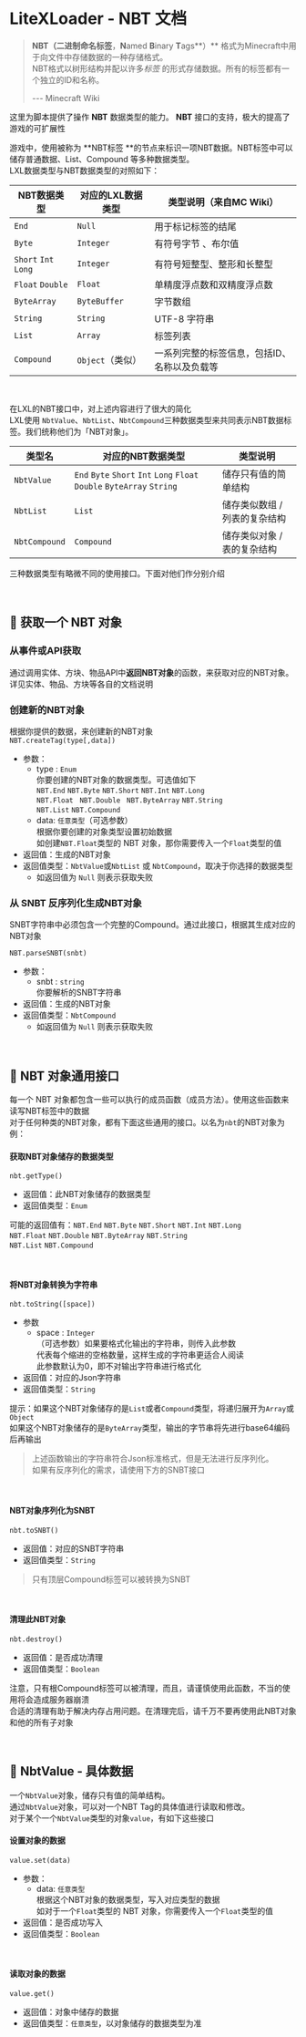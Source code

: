 # LiteXLoader - NBT 文档

> **NBT（二进制命名标签**，**N**amed **B**inary **T**ags**）** 格式为Minecraft中用于向文件中存储数据的一种存储格式。   
> NBT格式以树形结构并配以许多*标签* 的形式存储数据。所有的标签都有一个独立的ID和名称。
>
> --- Minecraft Wiki

这里为脚本提供了操作 **NBT** 数据类型的能力。 **NBT** 接口的支持，极大的提高了游戏的可扩展性

游戏中，使用被称为 **NBT标签 **的节点来标识一项NBT数据。NBT标签中可以储存普通数据、List、Compound 等多种数据类型。   
LXL数据类型与NBT数据类型的对照如下：

| NBT数据类型           | 对应的LXL数据类型 | 类型说明（来自MC Wiki）                      |
| --------------------- | ----------------- | -------------------------------------------- |
| `End`                 | `Null`            | 用于标记标签的结尾                           |
| `Byte`                | `Integer`         | 有符号字节 、布尔值                          |
| `Short`  `Int` `Long` | `Integer`         | 有符号短整型、整形和长整型                   |
| `Float`  `Double`     | `Float`           | 单精度浮点数和双精度浮点数                   |
| `ByteArray`           | `ByteBuffer`      | 字节数组                                     |
| `String`              | `String`          | UTF-8 字符串                                 |
| `List`                | `Array`           | 标签列表                                     |
| `Compound`            | `Object`（类似）  | 一系列完整的标签信息，包括ID、名称以及负载等 |

<br>

在LXL的NBT接口中，对上述内容进行了很大的简化  
LXL使用 `NbtValue`、`NbtList`、`NbtCompound`三种数据类型来共同表示NBT数据标签。我们统称他们为「NBT对象」。

| 类型名        | 对应的NBT数据类型                                            | 类型说明                      |
| ------------- | ------------------------------------------------------------ | ----------------------------- |
| `NbtValue`    | `End` `Byte` `Short` `Int` `Long`  `Float` `Double` `ByteArray` `String` | 储存只有值的简单结构          |
| `NbtList`     | `List`                                                       | 储存类似数组 / 列表的复杂结构 |
| `NbtCompound` | `Compound`                                                   | 储存类似对象 / 表的复杂结构   |

三种数据类型有略微不同的使用接口。下面对他们作分别介绍

<br>

## 🥽 获取一个 NBT 对象

### 从事件或API获取

通过调用实体、方块、物品API中**返回NBT对象**的函数，来获取对应的NBT对象。  
详见实体、物品、方块等各自的文档说明

### 创建新的NBT对象

根据你提供的数据，来创建新的NBT对象  
`NBT.createTag(type[,data])`

- 参数：
  - type : `Enum`  
    你要创建的NBT对象的数据类型。可选值如下  
    `NBT.End`  `NBT.Byte`  `NBT.Short`  `NBT.Int`  `NBT.Long`   
    `NBT.Float ` `NBT.Double ` `NBT.ByteArray`  `NBT.String`  
    `NBT.List`  `NBT.Compound`
  - data: `任意类型`（可选参数）  
    根据你要创建的对象类型设置初始数据  
    如创建`NBT.Float`类型的 NBT 对象，那你需要传入一个`Float`类型的值  
- 返回值：生成的NBT对象
- 返回值类型：`NbtValue`或`NbtList` 或 `NbtCompound`，取决于你选择的数据类型
  - 如返回值为 `Null` 则表示获取失败

### 从 SNBT  反序列化生成NBT对象

SNBT字符串中必须包含一个完整的Compound。通过此接口，根据其生成对应的NBT对象

`NBT.parseSNBT(snbt)`  

- 参数：
  - snbt : `string`  
    你要解析的SNBT字符串
- 返回值：生成的NBT对象
- 返回值类型：`NbtCompound`
  - 如返回值为 `Null` 则表示获取失败

<br>

## 🎈  NBT 对象通用接口

每一个 NBT 对象都包含一些可以执行的成员函数（成员方法）。使用这些函数来读写NBT标签中的数据  
对于任何种类的NBT对象，都有下面这些通用的接口。以名为`nbt`的NBT对象为例：

#### 获取NBT对象储存的数据类型

`nbt.getType()`

- 返回值：此NBT对象储存的数据类型
- 返回值类型：`Enum`

可能的返回值有：`NBT.End` `NBT.Byte` `NBT.Short` `NBT.Int` `NBT.Long`   
`NBT.Float` `NBT.Double` `NBT.ByteArray` `NBT.String`  
`NBT.List` `NBT.Compound`

<br>

#### 将NBT对象转换为字符串

`nbt.toString([space])`

- 参数
  - space : `Integer`  
    （可选参数）如果要格式化输出的字符串，则传入此参数  
    代表每个缩进的空格数量，这样生成的字符串更适合人阅读  
    此参数默认为0，即不对输出字符串进行格式化
- 返回值：对应的Json字符串
- 返回值类型：`String`

提示：如果这个NBT对象储存的是`List`或者`Compound`类型，将递归展开为`Array`或`Object`  
如果这个NBT对象储存的是`ByteArray`类型，输出的字节串将先进行base64编码后再输出

> 上述函数输出的字符串符合Json标准格式，但是无法进行反序列化。  
> 如果有反序列化的需求，请使用下方的SNBT接口

<br>

#### NBT对象序列化为SNBT

`nbt.toSNBT()`

- 返回值：对应的SNBT字符串
- 返回值类型：`String`

> 只有顶层Compound标签可以被转换为SNBT

<br>

#### 清理此NBT对象

`nbt.destroy()`

- 返回值：是否成功清理
- 返回值类型：`Boolean`

注意，只有根Compound标签可以被清理，而且，请谨慎使用此函数，不当的使用将会造成服务器崩溃  
合适的清理有助于解决内存占用问题。在清理完后，请千万不要再使用此NBT对象和他的所有子对象

<br>

## 📙 NbtValue - 具体数据

一个`NbtValue`对象，储存只有值的简单结构。  
通过`NbtValue`对象，可以对一个NBT Tag的具体值进行读取和修改。  
对于某个一个`NbtValue`类型的对象`value`，有如下这些接口

#### 设置对象的数据

`value.set(data)`

- 参数：
  - data: `任意类型`  
    根据这个NBT对象的数据类型，写入对应类型的数据  
    如对于一个`Float`类型的 NBT 对象，你需要传入一个`Float`类型的值
- 返回值：是否成功写入
- 返回值类型：`Boolean`

<br>

#### 读取对象的数据

`value.get()`

- 返回值：对象中储存的数据
- 返回值类型：`任意类型`，以对象储存的数据类型为准

<br>